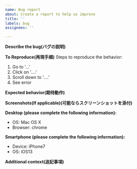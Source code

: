 ```yaml
---
name: Bug report
about: Create a report to help us improve
title: ''
labels: bug
assignees: ''

---
```


**Describe the bug(バグの説明)**

**To Reproduce(再現手順)**
Steps to reproduce the behavior:

1. Go to '...'
2. Click on '....'
3. Scroll down to '....'
4. See error

**Expected behavior(期待動作)**

**Screenshots(If applicable)(可能ならスクリーンショットを添付)**

**Desktop (please complete the following information):**

 - OS: Mac OS X
 - Browser: chrome

**Smartphone (please complete the following information):**

 - Device: iPhone7
 - OS: iOS13

**Additional context(追記事項)**